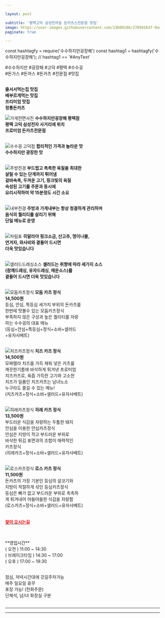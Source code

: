 ```yaml
---

layout: post

subtitle: '평택고덕 삼성전자앞 돈카츠스전문점 맛집'
image: https://user-images.githubusercontent.com/13609186/270501637-9ace0b48-5cad-4ba3-9745-7cdb68b7eea3.jpeg
paginate: true

---
```


const hashtagfy = require('수수하지만굉장해')
const hashtag1 = hashtagfy('수수하지만굉장해');
// hashtag1 == '#AnyText'


#수수하지만 #굉장해 #고덕 #평택 #수수굉<br>
#돈가스 #돈까스 #돈카츠 #전문점 #맛집<br>
<br>

**줄서서먹는집 맛집**<br>
**배부르게먹는 맛집**<br>
**프리미엄 맛집**<br>
**정통돈카츠**<br>


![가게전면사진](https://github.com/choijangwook/cjw/assets/13609186/a93f4325-53b1-47db-884d-ae5fa41673c2)
**수수하지만굉장해 평택점** <br>
**평택 고덕 삼성전자 사거리에 위치** <br>
**프로미엄 돈카츠전문점** <br>
<br>

![수수굉 고덕점](https://github.com/choijangwook/cjw/assets/13609186/033cfa9e-2243-4033-966f-fb33ad3cde34)
**합리적인 가격과 놀라운 맛** <br>
**수수하지만 광장한 맛** <br>
<br>

![주방전경](https://github.com/choijangwook/cjw/assets/13609186/8b66e71c-5549-4cbc-b67b-999a5950fcaf)
**부드럽고 촉촉한 육질을 최대한** <br>
**살릴 수 있는 단계까지 튀어냄** <br>
**겉바속촉, 두꺼운 고기, 핑크빛의 육질** <br>
**숙성된 고기를 주문과 동시에** <br>
**요리시작하여 약 15분정도 시간 소요** <br>
<br>

![내부전경](https://github.com/choijangwook/cjw/assets/13609186/6c94094a-112b-483f-8931-5453f78052e1)
**주방과 가게내부는 항상 청결하게 관리하며** <br>
**음식의 퀄리티를 살리기 위해** <br>
**단일 메뉴로 운영** <br>
<br>

![차림표](https://github.com/choijangwook/cjw/assets/13609186/2eb15ec2-8d6a-4c72-93de-d2fb95c99457)
**히말라야 핑크소금, 산고추, 명이나물,** <br>
**연겨자, 와사비와 곁들어 드시면** <br>
**더욱 맛있습니다** <br>
<br>

![샐러드드레싱소스](https://github.com/choijangwook/cjw/assets/13609186/160ad8af-423b-4e09-b5fc-7aa86248b213)
**셀러드는 취향에 따라 세가지 소스** <br>
**(참깨드레싱, 유자드레싱, 매운소스)를** <br>
**곁들어 드시면 더욱 맛있습니다** <br>
<br>

![모둠카츠정식](https://github.com/choijangwook/cjw/assets/13609186/dd423766-be89-4843-8e31-73b4bbf29d09)
**모둠 카츠 정식** <br>
**14,500원** <br>
등심, 안심, 특등심 세가지 부위의 돈카츠를<br>
한번에 맛볼수 있는 모둠카츠정식<br>
부족하지 않은 구성과 높은 퀄리티를 자랑<br>
하는 수수굉의 대표 메뉴<br>
(등심+안심+특등심+정식+소바+샐러드<br>
+유자샤베트)<br>
<br>

![치즈카츠정식](https://github.com/choijangwook/cjw/assets/13609186/f2fe9773-3f09-4447-b4fc-25d25089e55c)
**치즈 카츠 정식** <br>
**14,500원** <br>
모짜렐라 치즈를 가득 채워 넣은 카츠를<br>
깨끗한기름에 바삭하게 튀겨낸 프로미엄<br>
치즈카츠로, 육즙 가득한 고기와 고소한<br>
치즈가 일품인  치즈카츠는 남녀노소<br>
누구라도 즐길 수 있는 메뉴!<br>
(치즈카즈+정식+소바+샐러드+유자샤베트)<br>
<br>

![히레카츠정식](https://github.com/choijangwook/cjw/assets/13609186/a7f59c9a-a088-4ef0-be45-cd6575d0df10)
**히레 카츠 정식** <br>
**13,500원** <br>
부드러운 식감을 자랑하는 두툼한 돼지<br>
안심을 이용한 안심카츠정식<br>
안심은 지방이 적고 부드러운 부위로<br>
바삭한 튀김 표면과의 조합이 매력적인<br> 
카츠정식<br>
(히레카즈+정식+소바+샐러드+유자샤베트) <br>
<br>

![로스카츠정식](https://github.com/choijangwook/cjw/assets/13609186/9cbaef3c-a881-4676-b998-5970b52cc7c7)
**로스 카츠 정식** <br>
**11,500원** <br>
돈카츠의 가장 기본인 등심의 살코기와 <br> 
지방이 적절하게 섞인 등심카츠정식 <br>
등심은 뼈가 없고 부드러운 부위로 촉촉하 <br>
게 튀겨내어 야들야들한 식감을 자랑함 <br>
(로스카츠+정식+소바+샐러드+유자샤베트) <br>
<br>
<br>
[<span style="color:red">**찾아 오시는길**</span>](https://naver.me/xvtdWQmp)

<br>
<br>
**영업시간**
<br>
( 오전 )  11:00 ~ 14:30<br>
( 브레이크타임 )  14:30 ~ 17:00<br>
( 오후 )  17:00 ~ 19:30<br>
<br>

점심, 저녁시간대에 갓길주차가능<br>
매주 일요일 휴무<br>
포장 가능! (전화주문)<br>
단체석, 남/녀 화장실 구분<br>
<br>

---


---

